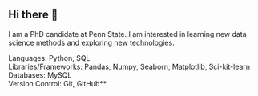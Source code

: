## Hi there 👋

I am a PhD candidate at Penn State. I am interested in learning new data science methods and exploring new technologies. 

Languages: Python, SQL  
Libraries/Frameworks: Pandas, Numpy, Seaborn, Matplotlib, Sci-kit-learn  
Databases: MySQL  
Version Control: Git, GitHub**  


<!--
**candicebasterfield/candicebasterfield** is a ✨ _special_ ✨ repository because its `README.md` (this file) appears on your GitHub profile.

Here are some ideas to get you started:

- 🔭 I’m currently working on ...
- 🌱 I’m currently learning ...
- 👯 I’m looking to collaborate on ...
- 🤔 I’m looking for help with ...
- 💬 Ask me about ...
- 📫 How to reach me: ...
- 😄 Pronouns: ...
- ⚡ Fun fact: ...
-->
